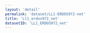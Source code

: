 ```yaml
---
layout: 'detail'
permalink: 'dataset/LL1-ERDOS972-net'
title: 'Ll1_erdos972_net'
datasetID: 'LL1_ERDOS972_net'
---
```

